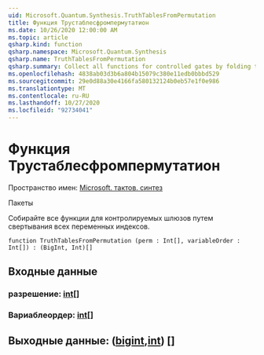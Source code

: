 ```yaml
---
uid: Microsoft.Quantum.Synthesis.TruthTablesFromPermutation
title: Функция Трустаблесфромпермутатион
ms.date: 10/26/2020 12:00:00 AM
ms.topic: article
qsharp.kind: function
qsharp.namespace: Microsoft.Quantum.Synthesis
qsharp.name: TruthTablesFromPermutation
qsharp.summary: Collect all functions for controlled gates by folding through all variable indexes
ms.openlocfilehash: 4838ab03d3b6a804b15079c380e11edb0bbbd529
ms.sourcegitcommit: 29e0d88a30e4166fa580132124b0eb57e1f0e986
ms.translationtype: MT
ms.contentlocale: ru-RU
ms.lasthandoff: 10/27/2020
ms.locfileid: "92734041"
---
```

# <a name="truthtablesfrompermutation-function"></a>Функция Трустаблесфромпермутатион

Пространство имен: [Microsoft. тактов. синтез](xref:Microsoft.Quantum.Synthesis)

Пакеты [](https://nuget.org/packages/)


Собирайте все функции для контролируемых шлюзов путем свертывания всех переменных индексов.

```qsharp
function TruthTablesFromPermutation (perm : Int[], variableOrder : Int[]) : (BigInt, Int)[]
```


## <a name="input"></a>Входные данные

### <a name="perm--int"></a>разрешение: [int](xref:microsoft.quantum.lang-ref.int)[]




### <a name="variableorder--int"></a>Вариаблеордер: [int](xref:microsoft.quantum.lang-ref.int)[]





## <a name="output--bigintint"></a>Выходные данные: ([bigint](xref:microsoft.quantum.lang-ref.bigint),[int](xref:microsoft.quantum.lang-ref.int)) []

